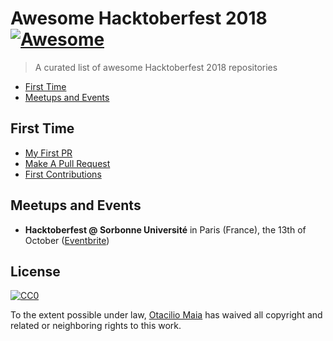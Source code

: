 # Awesome Hacktoberfest 2018 [![Awesome](https://cdn.rawgit.com/sindresorhus/awesome/d7305f38d29fed78fa85652e3a63e154dd8e8829/media/badge.svg)](https://github.com/sindresorhus/awesome)
> A curated list of awesome Hacktoberfest 2018 repositories

- [First Time](#First-Time)
- [Meetups and Events](#Meetups-and-Events)

## First Time
- [My First PR](https://github.com/my-first-pr/hacktoberfest-2018)
- [Make A Pull Request](https://github.com/rishabh-bansal/Make-a-Pull-Request)
- [First Contributions](https://github.com/Roshanjossey/first-contributions)

## Meetups and Events
* **Hacktoberfest @ Sorbonne Université** in Paris (France), the 13th of October ([Eventbrite](https://www.eventbrite.ca/e/billets-hacktoberfest-sorbonne-universite-2018-50269271745))

## License

[![CC0](http://mirrors.creativecommons.org/presskit/buttons/88x31/svg/cc-zero.svg)](http://creativecommons.org/publicdomain/zero/1.0)

To the extent possible under law, [Otacilio Maia](github.com/OtacilioN) has waived all copyright and related or neighboring rights to this work.
